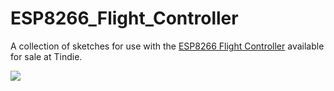 # ESP8266_Flight_Controller

A collection of sketches for use with the [ESP8266 Flight Controller](https://www.tindie.com/products/onehorse/superfly-hackable-esp8266-flight-controller/) available for sale at Tindie.

![](https://cdn.tindiemedia.com/images/resize/UurCvzevbVQ0TIbCJEumOTeMIGQ=/full-fit-in/2400x1600/smart/44691/products/2018-01-06T19%3A27%3A02.493Z-2016-07-12T03%2042%2056.080Z-ESP8266FC.top.4.jpg)
